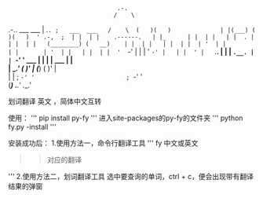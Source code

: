
                                   .-.                
                                  /    \              
   .-..    ___  ___               | .`. ;   ___  ___  
  /    \  (   )(   )              | |(___) (   )(   ) 
 ' .-,  ;  | |  | |    .------.   | |_      | |  | |  
 | |  . |  | |  | |   (________) (   __)    | |  | |  
 | |  | |  | '  | |               | |       | '  | |  
 | |  | |  '  `-' |               | |       '  `-' |  
 | |  ' |   `.__. |               | |        `.__. |  
 | `-'  '   ___ | |               | |        ___ | |  
 | \__.'   (   )' |              (___)      (   )' |  
 | |        ; `-' '                          ; `-' '  
(___)        .__.'                            .__.'   

划词翻译 英文 ，简体中文互转

使用：
'''
pip install py-fy
'''
进入site-packages的py-fy的文件夹
'''
python fy.py -install
'''

安装成功后：
1.使用方法一，命令行翻译工具
'''
fy 中文或英文
>> 对应的翻译

'''
2.使用方法二，划词翻译工具
选中要查询的单词，ctrl + c，便会出现带有翻译结果的弹窗

<!-- python .\setup.py sdist -->
<!-- twine upload dist/py-fy-1.1.0.tar.gz -->
